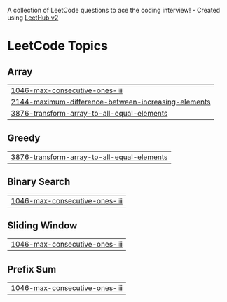 A collection of LeetCode questions to ace the coding interview! - Created using [LeetHub v2](https://github.com/arunbhardwaj/LeetHub-2.0)
<!---LeetCode Topics Start-->
# LeetCode Topics
## Array
|  |
| ------- |
| [1046-max-consecutive-ones-iii](https://github.com/Kanishkjain17/leetcode/tree/master/1046-max-consecutive-ones-iii) |
| [2144-maximum-difference-between-increasing-elements](https://github.com/Kanishkjain17/leetcode/tree/master/2144-maximum-difference-between-increasing-elements) |
| [3876-transform-array-to-all-equal-elements](https://github.com/Kanishkjain17/leetcode/tree/master/3876-transform-array-to-all-equal-elements) |
## Greedy
|  |
| ------- |
| [3876-transform-array-to-all-equal-elements](https://github.com/Kanishkjain17/leetcode/tree/master/3876-transform-array-to-all-equal-elements) |
## Binary Search
|  |
| ------- |
| [1046-max-consecutive-ones-iii](https://github.com/Kanishkjain17/leetcode/tree/master/1046-max-consecutive-ones-iii) |
## Sliding Window
|  |
| ------- |
| [1046-max-consecutive-ones-iii](https://github.com/Kanishkjain17/leetcode/tree/master/1046-max-consecutive-ones-iii) |
## Prefix Sum
|  |
| ------- |
| [1046-max-consecutive-ones-iii](https://github.com/Kanishkjain17/leetcode/tree/master/1046-max-consecutive-ones-iii) |
<!---LeetCode Topics End-->